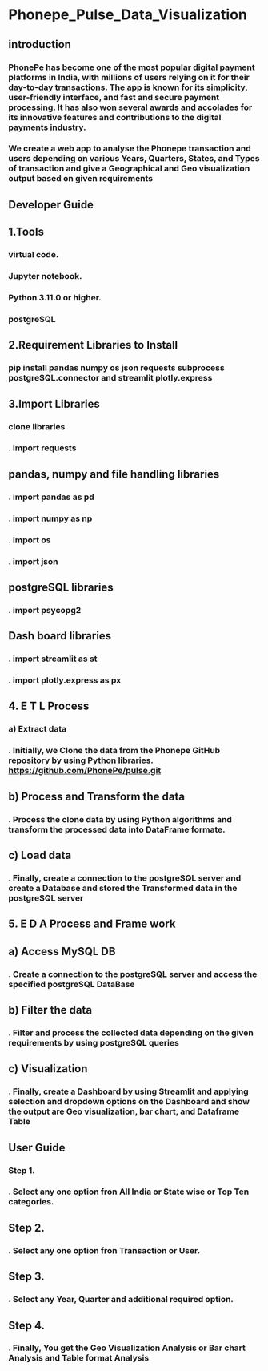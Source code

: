 # Phonepe_Pulse_Data_Visualization

## introduction
### PhonePe has become one of the most popular digital payment platforms in India, with millions of users relying on it for their day-to-day transactions. The app is known for its simplicity, user-friendly interface, and fast and secure payment processing. It has also won several awards and accolades for its innovative features and contributions to the digital payments industry.

### We create a web app to analyse the Phonepe transaction and users depending on various Years, Quarters, States, and Types of transaction and give a Geographical and Geo visualization output based on given requirements

## Developer Guide
## 1.Tools
### virtual code.
### Jupyter notebook.
### Python 3.11.0 or higher.
### postgreSQL
## 2.Requirement Libraries to Install
### pip install pandas numpy os json requests subprocess postgreSQL.connector and streamlit plotly.express
## 3.Import Libraries
### clone libraries
 ### . import requests
 
 ## pandas, numpy and file handling libraries

### . import pandas as pd
### . import numpy as np
### . import os
### . import json

## postgreSQL libraries
### . import psycopg2

## Dash board libraries

### . import streamlit as st
### . import plotly.express as px
## 4. E T L Process
### a) Extract data
### . Initially, we Clone the data from the Phonepe GitHub repository by using Python libraries. https://github.com/PhonePe/pulse.git
## b) Process and Transform the data
### . Process the clone data by using Python algorithms and transform the processed data into DataFrame formate.
## c) Load data
### . Finally, create a connection to the postgreSQL server and create a Database and stored the Transformed data in the postgreSQL server 
## 5. E D A Process and Frame work
## a) Access MySQL DB
### . Create a connection to the postgreSQL server and access the specified postgreSQL DataBase 
## b) Filter the data
### . Filter and process the collected data depending on the given requirements by using postgreSQL queries
## c) Visualization
### . Finally, create a Dashboard by using Streamlit and applying selection and dropdown options on the Dashboard and show the output are Geo visualization, bar chart, and Dataframe Table
## User Guide
### Step 1.
### . Select any one option fron All India or State wise or Top Ten categories.
## Step 2.
### . Select any one option fron Transaction or User.
## Step 3.
### . Select any Year, Quarter and additional required option.
## Step 4.
### . Finally, You get the Geo Visualization Analysis or Bar chart Analysis and Table format Analysis
